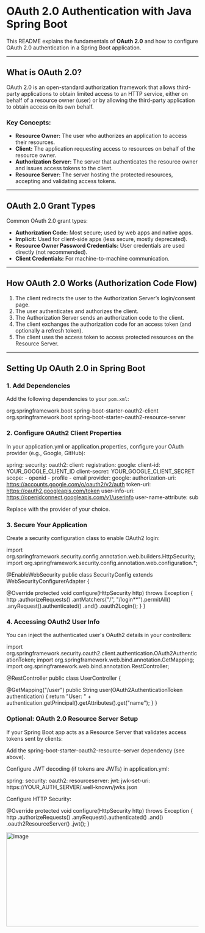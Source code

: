 # OAuth 2.0 Authentication with Java Spring Boot

This README explains the fundamentals of **OAuth 2.0** and how to configure OAuth 2.0 authentication in a Spring Boot application.

---

## What is OAuth 2.0?

OAuth 2.0 is an open-standard authorization framework that allows third-party applications to obtain limited access to an HTTP service, either on behalf of a resource owner (user) or by allowing the third-party application to obtain access on its own behalf.

### Key Concepts:

- **Resource Owner:** The user who authorizes an application to access their resources.
- **Client:** The application requesting access to resources on behalf of the resource owner.
- **Authorization Server:** The server that authenticates the resource owner and issues access tokens to the client.
- **Resource Server:** The server hosting the protected resources, accepting and validating access tokens.

---

## OAuth 2.0 Grant Types

Common OAuth 2.0 grant types:

- **Authorization Code:** Most secure; used by web apps and native apps.
- **Implicit:** Used for client-side apps (less secure, mostly deprecated).
- **Resource Owner Password Credentials:** User credentials are used directly (not recommended).
- **Client Credentials:** For machine-to-machine communication.

---

## How OAuth 2.0 Works (Authorization Code Flow)

1. The client redirects the user to the Authorization Server’s login/consent page.
2. The user authenticates and authorizes the client.
3. The Authorization Server sends an authorization code to the client.
4. The client exchanges the authorization code for an access token (and optionally a refresh token).
5. The client uses the access token to access protected resources on the Resource Server.

---

## Setting Up OAuth 2.0 in Spring Boot

### 1. Add Dependencies

Add the following dependencies to your `pom.xml`:

<!-- Spring Security OAuth2 Client -->
<dependency>
  <groupId>org.springframework.boot</groupId>
  <artifactId>spring-boot-starter-oauth2-client</artifactId>
</dependency>

<!-- Spring Security OAuth2 Resource Server (optional) -->
<dependency>
  <groupId>org.springframework.boot</groupId>
  <artifactId>spring-boot-starter-oauth2-resource-server</artifactId>
</dependency>

### 2. Configure OAuth2 Client Properties

In your application.yml or application.properties, configure your OAuth provider (e.g., Google, GitHub):

spring:
  security:
    oauth2:
      client:
        registration:
          google:
            client-id: YOUR_GOOGLE_CLIENT_ID
            client-secret: YOUR_GOOGLE_CLIENT_SECRET
            scope:
              - openid
              - profile
              - email
        provider:
          google:
            authorization-uri: https://accounts.google.com/o/oauth2/v2/auth
            token-uri: https://oauth2.googleapis.com/token
            user-info-uri: https://openidconnect.googleapis.com/v1/userinfo
            user-name-attribute: sub


Replace with the provider of your choice.

### 3. Secure Your Application

Create a security configuration class to enable OAuth2 login:

import org.springframework.security.config.annotation.web.builders.HttpSecurity;
import org.springframework.security.config.annotation.web.configuration.*;

@EnableWebSecurity
public class SecurityConfig extends WebSecurityConfigurerAdapter {

  @Override
  protected void configure(HttpSecurity http) throws Exception {
    http
      .authorizeRequests()
        .antMatchers("/", "/login**").permitAll()
        .anyRequest().authenticated()
      .and()
        .oauth2Login();
  }
}

### 4. Accessing OAuth2 User Info

You can inject the authenticated user's OAuth2 details in your controllers:

import org.springframework.security.oauth2.client.authentication.OAuth2AuthenticationToken;
import org.springframework.web.bind.annotation.GetMapping;
import org.springframework.web.bind.annotation.RestController;

@RestController
public class UserController {

  @GetMapping("/user")
  public String user(OAuth2AuthenticationToken authentication) {
    return "User: " + authentication.getPrincipal().getAttributes().get("name");
  }
}

### Optional: OAuth 2.0 Resource Server Setup

If your Spring Boot app acts as a Resource Server that validates access tokens sent by clients:

Add the spring-boot-starter-oauth2-resource-server dependency (see above).

Configure JWT decoding (if tokens are JWTs) in application.yml:

spring:
  security:
    oauth2:
      resourceserver:
        jwt:
          jwk-set-uri: https://YOUR_AUTH_SERVER/.well-known/jwks.json


Configure HTTP Security:

@Override
protected void configure(HttpSecurity http) throws Exception {
    http
      .authorizeRequests()
        .anyRequest().authenticated()
      .and()
        .oauth2ResourceServer()
          .jwt();
}

<img width="782" height="247" alt="image" src="https://github.com/user-attachments/assets/f7357531-cdab-4f77-9dbc-9d1370838b12" />
